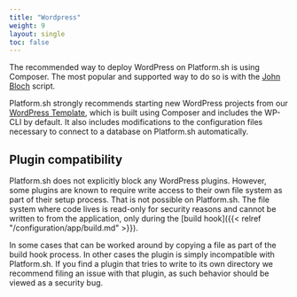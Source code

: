 ```yaml
---
title: "Wordpress"
weight: 9
layout: single
toc: false
---
```


The recommended way to deploy WordPress on Platform.sh is using Composer.  The most popular and supported way to do so is with the [John Bloch](https://github.com/johnpbloch/wordpress) script.

Platform.sh strongly recommends starting new WordPress projects from our [WordPress Template](https://github.com/platformsh-templates/wordpress), which is built using Composer and includes the WP-CLI by default.  It also includes modifications to the configuration files necessary to connect to a database on Platform.sh automatically.

## Plugin compatibility

Platform.sh does not explicitly block any WordPress plugins.  However, some plugins are known to require write access to their own file system as part of their setup process.  That is not possible on Platform.sh.  The file system where code lives is read-only for security reasons and cannot be written to from the application, only during the [build hook]({{< relref "/configuration/app/build.md" >}}).

In some cases that can be worked around by copying a file as part of the build hook process.  In other cases the plugin is simply incompatible with Platform.sh.  If you find a plugin that tries to write to its own directory we recommend filing an issue with that plugin, as such behavior should be viewed as a security bug.

